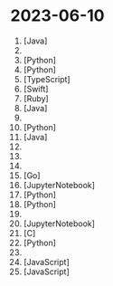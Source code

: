 # 2023-06-10

1. [](https://github.comundefined "Nekoclient infection detector") [Java]
2. [](https://github.comundefined "Intel One Mono font repository") 
3. [](https://github.comundefined "Code for the Recognize Anything Model and Tag2Text Model") [Python]
4. [](https://github.comundefined "<⚡️> SuperAGI - A dev-first open source autonomous AI agent framework. Enabling developers to build, manage & run useful autonomous agents quickly and reliably.") [Python]
5. [](https://github.comundefined "rich text editor by canvas/svg") [TypeScript]
6. [](https://github.comundefined "A modern Wine wrapper for macOS built with SwiftUI") [Swift]
7. [](https://github.comundefined "") [Ruby]
8. [](https://github.comundefined "Information about the fractureiser malware") [Java]
9. [](https://github.comundefined "科技爱好者周刊，每周五发布") 
10. [](https://github.comundefined "Linux, Jenkins, AWS, SRE, Prometheus, Docker, Python, Ansible, Git, Kubernetes, Terraform, OpenStack, SQL, NoSQL, Azure, GCP, DNS, Elastic, Network, Virtualization. DevOps Interview Questions") [Python]
11. [](https://github.comundefined "Java 开发的 ChatGPT 的项目，基于 Spring Boot 3 和 JDK 17，支持 AccessToken 和 ApiKey 模式。") [Java]
12. [](https://github.comundefined "") 
13. [](https://github.comundefined "Latest Papers and Datasets on Multimodal Large Language Models") 
14. [](https://github.comundefined "Segment Anything in High Quality") 
15. [](https://github.comundefined "Modern UI for Ansible") [Go]
16. [](https://github.comundefined "Text To Video Synthesis Colab") [JupyterNotebook]
17. [](https://github.comundefined "") [Python]
18. [](https://github.comundefined "OpenDAN is an open source Personal AI OS , which consolidates various AI modules in one place for your personal use.") [Python]
19. [](https://github.comundefined "Collection of Summer 2023 & Summer 2024 tech internships!") 
20. [](https://github.comundefined "吴恩达大模型系列课程中文版，包括《Prompt Engineering》、《Building System》和《LangChain》") [JupyterNotebook]
21. [](https://github.comundefined "Tensor library for machine learning") [C]
22. [](https://github.comundefined "It's React, but in Python") [Python]
23. [](https://github.comundefined "") 
24. [](https://github.comundefined "Starter files, final projects, and FAQ for my Ultimate React course") [JavaScript]
25. [](https://github.comundefined "An art QR code (qrcode) beautifier. 艺术二维码生成器。https://qrbtf.com") [JavaScript]
